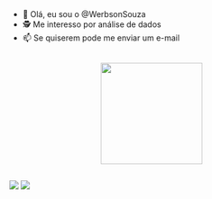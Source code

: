 ##
- 👋 Olá, eu sou o @WerbsonSouza
- 🕵️ Me interesso por análise de dados
- 📫 Se quiserem pode me enviar um e-mail

##

<div align="center">
  <a href="https://github.com/WerbsonSouza">
  <img height="180em" src="https://github-readme-stats.vercel.app/api?username=WerbsonSouza&show_icons=true&theme=blue-green&include_all_commits=true&count_private=true"/>
</div>
  

<!---
WerbsonSouza/WerbsonSouza is a ✨ special ✨ repository because its `README.md` (this file) appears on your GitHub profile.
You can click the Preview link to take a look at your changes.
--->
##

<div> 
  <a href = "mailto:werbsonsouza.cad@gmail.com"><img src="https://img.shields.io/badge/Gmail-D14836?style=for-the-badge&logo=gmail&logoColor=white" target="_blank"></a>
  <a href="https://www.linkedin.com/in/werbsonsouza/" target="_blank"><img src="https://img.shields.io/badge/-LinkedIn-%230077B5?style=for-the-badge&logo=linkedin&logoColor=white" target="_blank"></a>
 
</div>
